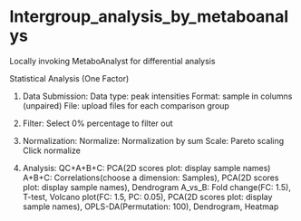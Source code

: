 # Intergroup_analysis_by_metaboanalys
Locally invoking MetaboAnalyst for differential analysis

Statistical Analysis (One Factor)
1. Data Submission:
Data type: peak intensities
Format: sample in columns (unpaired)
File: upload files for each comparison group

2. Filter:
Select 0% percentage to filter out

3. Normalization:
Normalize: Normalization by sum
Scale: Pareto scaling
Click normalize

4. Analysis:
QC+A+B+C: PCA(2D scores plot: display sample names)
A+B+C: Correlations(choose a dimension: Samples), PCA(2D scores plot: display sample names), Dendrogram
A_vs_B: Fold change(FC: 1.5), T-test, Volcano plot(FC: 1.5, PC: 0.05), PCA(2D scores plot: display sample names), OPLS-DA(Permutation: 100), Dendrogram, Heatmap



